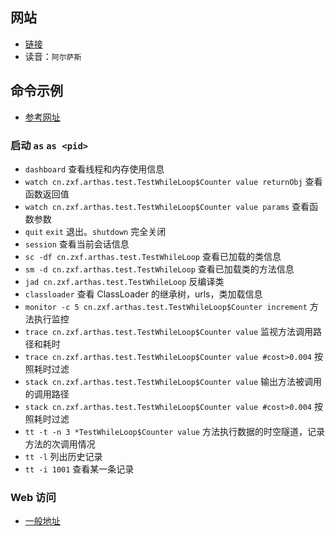 ## 网站
- [链接](https://alibaba.github.io/arthas/)
- 读音：`阿尔萨斯`

## 命令示例
- [参考网址](https://alibaba.github.io/arthas/advanced-use.html)

### 启动 `as` `as <pid>`
- `dashboard` 查看线程和内存使用信息
- `watch cn.zxf.arthas.test.TestWhileLoop$Counter value returnObj` 查看函数返回值
- `watch cn.zxf.arthas.test.TestWhileLoop$Counter value params` 查看函数参数
- `quit` `exit` 退出。`shutdown` 完全关闭
- `session` 查看当前会话信息
- `sc -df cn.zxf.arthas.test.TestWhileLoop` 查看已加载的类信息
- `sm -d cn.zxf.arthas.test.TestWhileLoop` 查看已加载类的方法信息
- `jad cn.zxf.arthas.test.TestWhileLoop` 反编译类
- `classloader` 查看 ClassLoader 的继承树，urls，类加载信息
- `monitor -c 5 cn.zxf.arthas.test.TestWhileLoop$Counter increment` 方法执行监控
- `trace cn.zxf.arthas.test.TestWhileLoop$Counter value` 监视方法调用路径和耗时
- `trace cn.zxf.arthas.test.TestWhileLoop$Counter value #cost>0.004` 按照耗时过滤
- `stack cn.zxf.arthas.test.TestWhileLoop$Counter value` 输出方法被调用的调用路径
- `stack cn.zxf.arthas.test.TestWhileLoop$Counter value #cost>0.004` 按照耗时过滤
- `tt -t -n 3 *TestWhileLoop$Counter value` 方法执行数据的时空隧道，记录方法的次调用情况
- `tt -l` 列出历史记录
- `tt -i 1001` 查看某一条记录

### Web 访问
- [一般地址](http://localhost:8563/)
